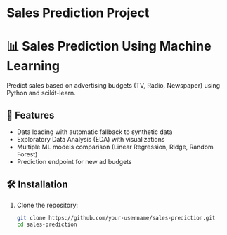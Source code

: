 # Sales Prediction Project

# 📊 Sales Prediction Using Machine Learning

Predict sales based on advertising budgets (TV, Radio, Newspaper) using Python and scikit-learn.

## 🌟 Features
- Data loading with automatic fallback to synthetic data
- Exploratory Data Analysis (EDA) with visualizations
- Multiple ML models comparison (Linear Regression, Ridge, Random Forest)
- Prediction endpoint for new ad budgets

## 🛠️ Installation
1. Clone the repository:
   ```bash
   git clone https://github.com/your-username/sales-prediction.git
   cd sales-prediction

